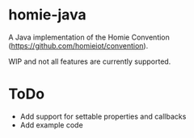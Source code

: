 # homie-java

A Java implementation of the Homie Convention (https://github.com/homieiot/convention).

WIP and not all features are currently supported.

ToDo
====

* Add support for settable properties and callbacks
* Add example code

